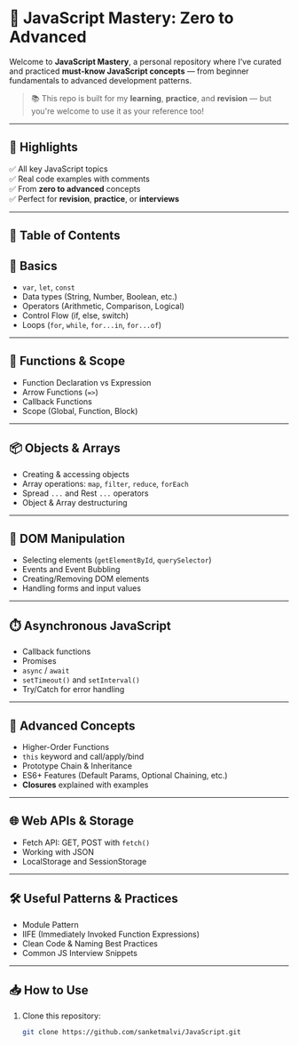 # 🧠 JavaScript Mastery: Zero to Advanced

Welcome to **JavaScript Mastery**, a personal repository where I’ve curated and practiced **must-know JavaScript concepts** — from beginner fundamentals to advanced development patterns.

> 📚 This repo is built for my **learning**, **practice**, and **revision** — but you're welcome to use it as your reference too!

---

## 📌 Highlights

✅ All key JavaScript topics  
✅ Real code examples with comments  
✅ From **zero to advanced** concepts  
✅ Perfect for **revision**, **practice**, or **interviews**

---

## 🧭 Table of Contents

## 🧱 Basics

- `var`, `let`, `const`
- Data types (String, Number, Boolean, etc.)
- Operators (Arithmetic, Comparison, Logical)
- Control Flow (if, else, switch)
- Loops (`for`, `while`, `for...in`, `for...of`)

---

## 🔧 Functions & Scope

- Function Declaration vs Expression
- Arrow Functions (`=>`)
- Callback Functions
- Scope (Global, Function, Block)

---

## 📦 Objects & Arrays

- Creating & accessing objects
- Array operations: `map`, `filter`, `reduce`, `forEach`
- Spread `...` and Rest `...` operators
- Object & Array destructuring

---

## 🎯 DOM Manipulation

- Selecting elements (`getElementById`, `querySelector`)
- Events and Event Bubbling
- Creating/Removing DOM elements
- Handling forms and input values

---

## ⏱️ Asynchronous JavaScript

- Callback functions
- Promises
- `async` / `await`
- `setTimeout()` and `setInterval()`
- Try/Catch for error handling

---

## 🧠 Advanced Concepts

- Higher-Order Functions
- `this` keyword and call/apply/bind
- Prototype Chain & Inheritance
- ES6+ Features (Default Params, Optional Chaining, etc.)
- **Closures** explained with examples

---

## 🌐 Web APIs & Storage

- Fetch API: GET, POST with `fetch()`
- Working with JSON
- LocalStorage and SessionStorage

---

## 🛠️ Useful Patterns & Practices

- Module Pattern
- IIFE (Immediately Invoked Function Expressions)
- Clean Code & Naming Best Practices
- Common JS Interview Snippets

---

## 📥 How to Use

1. Clone this repository:
   ```bash
   git clone https://github.com/sanketmalvi/JavaScript.git
   ```
